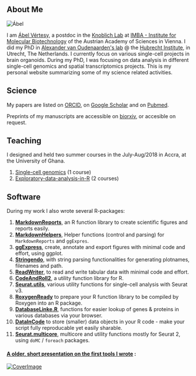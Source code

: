 ## About Me

![Ábel](https://raw.githubusercontent.com/vertesy/vertesy.github.io/master/images/pics_AV/profile%202016-01-22_17.49.19.edit.small.jpg)

I am [Ábel Vértesy](https://github.com/vertesy), a postdoc in the [Knoblich Lab](https://www.imba.oeaw.ac.at/research/juergen-knoblich/) at [IMBA - Institute for Molecular Biotechnology](https://www.imba.oeaw.ac.at/?L=EN) of the Austrian Academy of Sciences in Vienna. I did my PhD in [Alexander van Oudenaarden's lab](http://www.hubrecht.eu/onderzoekers/van-oudenaarden-group/) @ the [Hubrecht Institute](http://www.hubrecht.eu), in Utrecht, The Netherlands. I currently focus on various single-cell projects in brain organoids. During my PhD, I was focusing on data analysis in different single-cell genomics and spatial transcriptomics projects. This is my personal website summarizing some of my science related activities. 


## Science

My papers are listed on [ORCID](https://orcid.org/0000-0001-6075-5702), on [Google Scholar](https://scholar.google.nl/citations?user=EugkUHAAAAAJ&hl=nl&oi=ao) and on [Pubmed](https://www.ncbi.nlm.nih.gov/pubmed/?term=Vertesy+A%5BAuthor%5D).

Preprints of my manuscripts are accessible on [biorxiv](https://www.biorxiv.org/search/author1%3AVertesy%20numresults%3A10%20sort%3Arelevance-rank%20format_result%3Astandard), or accesible on request.



## Teaching

I designed and held two summer courses in the July-Aug/2018 in Accra, at the University of Ghana.

1. [Single-cell genomics](https://vertesy.github.io/Single-Cell-Omics-Course/) (1 course)
2. [Exploratory-data-analysis-in-R](https://vertesy.github.io/Exploratory-data-analysis-in-R/) (2 courses)



## Software

During my work I also wrote several R-packages:

1. [**MarkdownReports**](https://vertesy.github.io/MarkdownReports), an R function library to create scientific figures and reports easily.
1. [**MarkdownHelpers**](https://vertesy.github.io/MarkdownHelpers),  Helper functions (control and parsing) for `MarkdownReports` and `ggExpres`.
3. [**ggExpress**](https://vertesy.github.io/ggExpress),  create, annotate and export figures with minimal code and effort, using ggplot.
4. [**Stringendo**](https://vertesy.github.io/Stringendo), with string parsing functionalities for generating plotnames, filenames and path.
5. [**ReadWriter**](https://vertesy.github.io/ReadWriter),  to read and write tabular data with minimal code and effort.
2. [**CodeAndRoll2**](https://vertesy.github.io/CodeAndRoll2), a utility function library for R.
3. [**Seurat.utils**](https://vertesy.github.io/Seurat.utils), various utility functions for single-cell analysis with Seurat v3.
4. [**RoxygenReady**](https://vertesy.github.io/RoxygenReady) to prepare your R function library to be compiled by Roxygen into an R package.
7. [**DatabaseLinke.R**](https://vertesy.github.io/DatabaseLinke.R), functions for easier lookup of genes & proteins in various databases via your browser.
10. [**DataInCode**](https://vertesy.github.io/DataInCode) to store (smaller) data objects in your R code - make your script fully reproducable yet easily sharable. 
7. [**Seurat.multicore**](https://vertesy.github.io/Seurat.multicore), multicore and utility functions mostly for Seurat 2, using `doMC` / `foreach` packages.





#### [A older, short presentation on the first tools I wrote](https://docs.google.com/presentation/d/1shVYLLhLhbcIIWNbiAgrugtqeZh_VRgKiLr_BvgAWEc/embed?start=false&loop=false&delayms=5000#slide=id.p4) :

[![CoverImage](https://snag.gy/BMPxIl.jpg)](https://docs.google.com/presentation/d/1shVYLLhLhbcIIWNbiAgrugtqeZh_VRgKiLr_BvgAWEc/embed?start=false&loop=false&delayms=5000#slide=id.p4)


